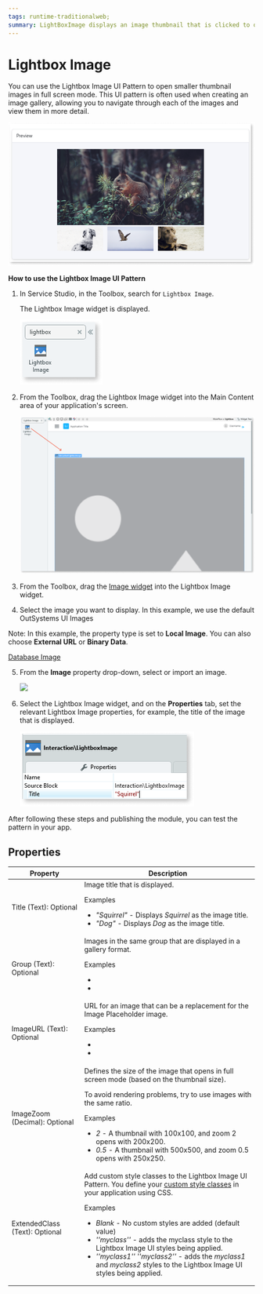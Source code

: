 ```yaml
---
tags: runtime-traditionalweb; 
summary: LightBoxImage displays an image thumbnail that is clicked to open a fullscreen image.
---
```


# Lightbox Image

You can use the Lightbox Image UI Pattern to open smaller thumbnail images in full screen mode. This UI pattern is often used when creating an image gallery, allowing you to navigate through each of the images and view them in more detail.  

![](<images/lightboxweb-image-11.png>)

**How to use the Lightbox Image UI Pattern**

1. In Service Studio, in the Toolbox, search for `Lightbox Image`. 

    The Lightbox Image widget is displayed.

    ![](<images/lightboximage-image-12.png>)    

1. From the Toolbox, drag the Lightbox Image widget into the Main Content area of your application's screen.
   
    ![](<images/lightboximage-image-13.png>)

1. From the Toolbox, drag the [Image widget](../../../../../ref/lang/auto/Class.Image%Widget.final.md) into the Lightbox Image widget. 

1. Select the image you want to display. In this example, we use the default OutSystems UI Images




Note: In this example, the property type is set to **Local Image**. You can also choose **External URL** or **Binary Data**. 

[Database Image](../../../../../develop/ui/image/display-image.md)


        
5. From the **Image** property drop-down, select or import an image.

      ![](<images/lightboximage-image-9.png>)

6.  Select the Lightbox Image widget, and on the **Properties** tab, set the relevant Lightbox Image properties, for example, the title of the image that is displayed.

     ![](<images/lightboximage-image-10.png>)

After following these steps and publishing the module, you can test the pattern in your app.

## Properties

| **Property** |  **Description** |
|---|---|
| Title (Text): Optional  |Image title that is displayed. <p>Examples<ul><li>_"Squirrel"_ - Displays *Squirrel* as the image title. </li><li>_"Dog"_ - Displays *Dog* as the image title. </li></ul></p>|
| Group (Text): Optional | Images in the same group that are displayed in a gallery format.<p>Examples<ul><li> </li><li> </li></ul></p> |
| ImageURL (Text): Optional | URL for an image that can be a replacement for the Image Placeholder image.<p>Examples<ul><li> </li><li> </li></ul></p> |
| ImageZoom (Decimal): Optional  |  Defines the size of the image that opens in full screen mode (based on the thumbnail size).<p>To avoid rendering problems, try to use images with the same ratio.<p>Examples</p><ul><li>_2_ - A thumbnail with 100x100, and zoom 2 opens with 200x200.</li><li> _0.5_ - A thumbnail with 500x500, and zoom 0.5 opens with 250x250.</li></ul></p> |
| ExtendedClass (Text): Optional |  Add custom style classes to the Lightbox Image UI Pattern. You define your [custom style classes](../../../../../develop/ui/look-feel/css.md) in your application using CSS. <p>Examples <ul><li>_Blank_ - No custom styles are added (default value)</li><li>_''myclass''_ - adds the myclass style to the Lightbox Image UI styles being applied.<li>_''myclass1'' ''myclass2''_ - adds the _myclass1_ and _myclass2_ styles to the Lightbox Image UI styles being applied.</li></ul></p> |


<!--- ## See also
* OutSystems UI Live Style Guide: [Lightbox Image](https://outsystemsui.outsystems.com/WebStyleGuidePreview/LightboxImage.aspx)
* OutSystems UI Pattern Page: [Lightbox Image](https://outsystemsui.outsystems.com/OutSystemsUIWebsite/PatternDetail?PatternId=46)
